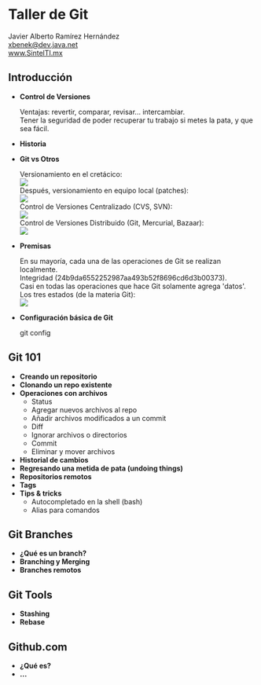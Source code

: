 Taller de Git
=============

Javier Alberto Ramírez Hernández  
<xbenek@dev.java.net>  
www.SintelTI.mx  

Introducción
------------

* **Control de Versiones**

    Ventajas: revertir, comparar, revisar... intercambiar.  
    Tener la seguridad de poder recuperar tu trabajo si metes la pata, y que sea fácil.  
* **Historia**
* **Git vs Otros**

    Versionamiento en el cretácico:  
    ![](http://img18.imageshack.us/img18/7883/capturadepantalla201205q.png)  
    Después, versionamiento en equipo local (patches):  
    ![](http://git-scm.com/figures/18333fig0101-tn.png)  
    Control de Versiones Centralizado (CVS, SVN):  
    ![](http://git-scm.com/figures/18333fig0102-tn.png)  
    Control de Versiones Distribuido (Git, Mercurial, Bazaar):  
    ![](http://git-scm.com/figures/18333fig0103-tn.png)  

* **Premisas**

    En su mayoría, cada una de las operaciones de Git se realizan localmente.  
    Integridad (24b9da6552252987aa493b52f8696cd6d3b00373).  
    Casi en todas las operaciones que hace Git solamente agrega 'datos'.  
    Los tres estados (de la materia Git):  
    ![](http://git-scm.com/figures/18333fig0106-tn.png)  

* **Configuración básica de Git**  

    git config  

Git 101
-------

* **Creando un repositorio**
* **Clonando un repo existente**
* **Operaciones con archivos**
    - Status
    - Agregar nuevos archivos al repo
    - Añadir archivos modificados a un commit
    - Diff
    - Ignorar archivos o directorios
    - Commit
    - Eliminar y mover archivos
* **Historial de cambios**
* **Regresando una metida de pata (undoing things)**
* **Repositorios remotos**
* **Tags**
* **Tips & tricks**
    - Autocompletado en la shell (bash)
    - Alias para comandos

Git Branches
------------

* **¿Qué es un branch?**
* **Branching y Merging**
* **Branches remotos**

Git Tools
---------

* **Stashing**
* **Rebase**

Github.com
----------

* **¿Qué es?**
* **...**


